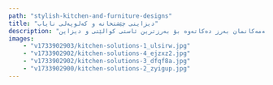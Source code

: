 ```yaml
---
path: "stylish-kitchen-and-furniture-designs"
title: "دیزاینی چێشتخانە و کەلوپەلی نایاب"
description: "کۆمپانیاکەمان پسپۆڕە لە دروستکردنی کۆمەڵێک دیزاینی تایبەت لە چێشتخانە و کەلوپەلی ناوماڵ. ئێمە خۆمان جیا دەکەینەوە لە ڕێگەی هاوبەشە تایبەتەکانمان لە براندە پێشەنگەکانی تورکیا و ئیتاڵیا، کە ڕووناکی و کاغەزی دیوار و ئێکسسواراتی پێشکەوتوو پێشکەش دەکەین کە تایبەتمەندییەکانی بەرهەمەکانمان بەرز دەکاتەوە بۆ بەرزترین ئاستی کوالێتی و دیزاین."
images:
    - "v1733902903/kitchen-solutions-1_ulsirw.jpg"
    - "v1733902902/kitchen-solutions-4_ejzxz2.jpg"
    - "v1733902902/kitchen-solutions-3_dfqf8a.jpg"
    - "v1733902900/kitchen-solutions-2_zyigup.jpg"
---
```


